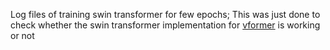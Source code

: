 Log files of training swin transformer for few epochs; This was just done to check whether the swin transformer implementation for  [vformer](https://github.com/SforAiDl/vformer)  is working or not
